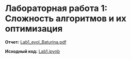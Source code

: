 # Лабораторная работа 1: Сложность алгоритмов и их оптимизация

**Отчет:** [Lab1_evol_Baturina.pdf](Lab1_evol_Baturina.pdf)

**Исходный код:** [Lab1.ipynb](Lab1.ipynb)
